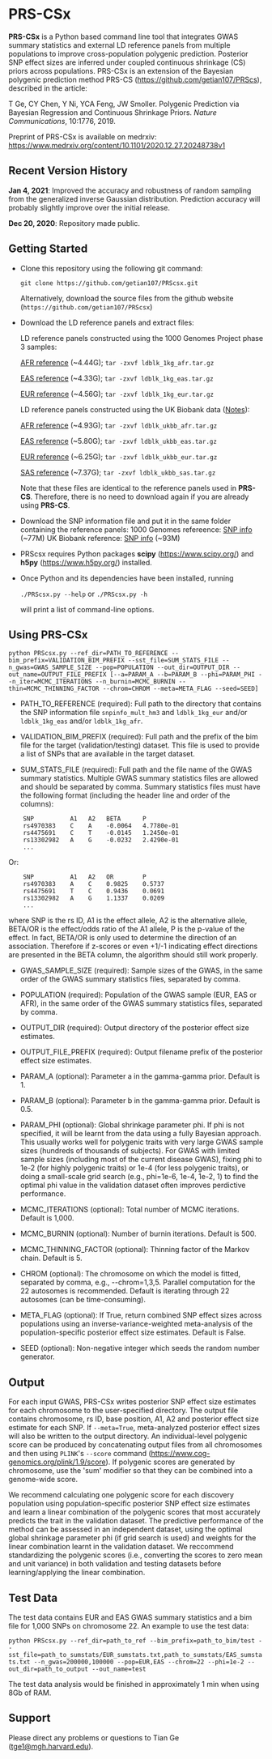 # PRS-CSx

**PRS-CSx** is a Python based command line tool that integrates GWAS summary statistics and external LD reference panels from multiple populations to improve cross-population polygenic prediction. Posterior SNP effect sizes are inferred under coupled continuous shrinkage (CS) priors across populations. PRS-CSx is an extension of the Bayesian polygenic prediction method PRS-CS (https://github.com/getian107/PRScs), described in the article:

T Ge, CY Chen, Y Ni, YCA Feng, JW Smoller. Polygenic Prediction via Bayesian Regression and Continuous Shrinkage Priors. *Nature Communications*, 10:1776, 2019.

Preprint of PRS-CSx is available on medrxiv: https://www.medrxiv.org/content/10.1101/2020.12.27.20248738v1


## Recent Version History

**Jan 4, 2021**: Improved the accuracy and robustness of random sampling from the generalized inverse Gaussian distribution. Prediction accuracy will probably slightly improve over the initial release.

**Dec 20, 2020**: Repository made public.


## Getting Started

- Clone this repository using the following git command:

    `git clone https://github.com/getian107/PRScsx.git`

    Alternatively, download the source files from the github website (`https://github.com/getian107/PRScsx`)
    
- Download the LD reference panels and extract files:

    LD reference panels constructed using the 1000 Genomes Project phase 3 samples:
    
     [AFR reference](https://www.dropbox.com/s/mq94h1q9uuhun1h/ldblk_1kg_afr.tar.gz?dl=0 "AFR reference") (~4.44G);
     `tar -zxvf ldblk_1kg_afr.tar.gz`
        
     [EAS reference](https://www.dropbox.com/s/7ek4lwwf2b7f749/ldblk_1kg_eas.tar.gz?dl=0 "EAS reference") (~4.33G);
     `tar -zxvf ldblk_1kg_eas.tar.gz`
        
     [EUR reference](https://www.dropbox.com/s/mt6var0z96vb6fv/ldblk_1kg_eur.tar.gz?dl=0 "EUR reference") (~4.56G);
     `tar -zxvf ldblk_1kg_eur.tar.gz`
    
    LD reference panels constructed using the UK Biobank data ([Notes](https://www.dropbox.com/s/y3hsc15kwjxwjtd/UKBB_ref.txt?dl=0 "Notes")):
    
     [AFR reference](https://www.dropbox.com/s/dtccsidwlb6pbtv/ldblk_ukbb_afr.tar.gz?dl=0 "AFR reference") (~4.93G);
     `tar -zxvf ldblk_ukbb_afr.tar.gz`
    
     [EAS reference](https://www.dropbox.com/s/fz0y3tb9kayw8oq/ldblk_ukbb_eas.tar.gz?dl=0 "EAS reference") (~5.80G);
     `tar -zxvf ldblk_ukbb_eas.tar.gz`
    
     [EUR reference](https://www.dropbox.com/s/t9opx2ty6ucrpib/ldblk_ukbb_eur.tar.gz?dl=0 "EUR reference") (~6.25G);
     `tar -zxvf ldblk_ukbb_eur.tar.gz`
    
     [SAS reference](https://www.dropbox.com/s/nto6gdajq8qfhh0/ldblk_ukbb_sas.tar.gz?dl=0 "SAS reference") (~7.37G);
     `tar -zxvf ldblk_ukbb_sas.tar.gz`
    
    Note that these files are identical to the reference panels used in **PRS-CS**. Therefore, there is no need to download again if you are already using **PRS-CS**.

- Download the SNP information file and put it in the same folder containing the reference panels:
    1000 Genomes refereence: [SNP info](https://www.dropbox.com/s/rhi806sstvppzzz/snpinfo_mult_1kg_hm3?dl=0 "SNP info") (~77M)
    UK Biobank reference: [SNP info](https://www.dropbox.com/s/oyn5trwtuei27qj/snpinfo_mult_ukbb_hm3?dl=0 "SNP info") (~93M)
    
- PRScsx requires Python packages **scipy** (https://www.scipy.org/) and **h5py** (https://www.h5py.org/) installed.
 
- Once Python and its dependencies have been installed, running

    `./PRScsx.py --help` or `./PRScsx.py -h`

    will print a list of command-line options.
    

## Using PRS-CSx

`
python PRScsx.py --ref_dir=PATH_TO_REFERENCE --bim_prefix=VALIDATION_BIM_PREFIX --sst_file=SUM_STATS_FILE --n_gwas=GWAS_SAMPLE_SIZE --pop=POPULATION --out_dir=OUTPUT_DIR --out_name=OUTPUT_FILE_PREFIX [--a=PARAM_A --b=PARAM_B --phi=PARAM_PHI --n_iter=MCMC_ITERATIONS --n_burnin=MCMC_BURNIN --thin=MCMC_THINNING_FACTOR --chrom=CHROM --meta=META_FLAG --seed=SEED]
`
- PATH_TO_REFERENCE (required): Full path to the directory that contains the SNP information file `snpinfo_mult_hm3` and `ldblk_1kg_eur` and/or `ldblk_1kg_eas` and/or `ldblk_1kg_afr`.

 - VALIDATION_BIM_PREFIX (required): Full path and the prefix of the bim file for the target (validation/testing) dataset. This file is used to provide a list of SNPs that are available in the target dataset.

 - SUM_STATS_FILE (required): Full path and the file name of the GWAS summary statistics. Multiple GWAS summary statistics files are allowed and should be separated by comma. Summary statistics files must have the following format (including the header line and order of the columns):


```
    SNP          A1   A2   BETA      P
    rs4970383    C    A    -0.0064   4.7780e-01
    rs4475691    C    T    -0.0145   1.2450e-01
    rs13302982   A    G    -0.0232   2.4290e-01
    ...
```
Or:
```
    SNP          A1   A2   OR        P
    rs4970383    A    C    0.9825    0.5737                 
    rs4475691    T    C    0.9436    0.0691
    rs13302982   A    G    1.1337    0.0209
    ...
```
where SNP is the rs ID, A1 is the effect allele, A2 is the alternative allele, BETA/OR is the effect/odds ratio of the A1 allele, P is the p-value of the effect. In fact, BETA/OR is only used to determine the direction of an association. Therefore if z-scores or even +1/-1 indicating effect directions are presented in the BETA column, the algorithm should still work properly.

 - GWAS_SAMPLE_SIZE (required): Sample sizes of the GWAS, in the same order of the GWAS summary statistics files, separated by comma.

 - POPULATION (required): Population of the GWAS sample (EUR, EAS or AFR), in the same order of the GWAS summary statistics files, separated by comma.

 - OUTPUT_DIR (required): Output directory of the posterior effect size estimates.

 - OUTPUT_FILE_PREFIX (required): Output filename prefix of the posterior effect size estimates.

 - PARAM_A (optional): Parameter a in the gamma-gamma prior. Default is 1.

 - PARAM_B (optional): Parameter b in the gamma-gamma prior. Default is 0.5.

 - PARAM_PHI (optional): Global shrinkage parameter phi. If phi is not specified, it will be learnt from the data using a fully Bayesian approach. This usually works well for polygenic traits with very large GWAS sample sizes (hundreds of thousands of subjects). For GWAS with limited sample sizes (including most of the current disease GWAS), fixing phi to 1e-2 (for highly polygenic traits) or 1e-4 (for less polygenic traits), or doing a small-scale grid search (e.g., phi=1e-6, 1e-4, 1e-2, 1) to find the optimal phi value in the validation dataset often improves perdictive performance.

 - MCMC_ITERATIONS (optional): Total number of MCMC iterations. Default is 1,000.

 - MCMC_BURNIN (optional): Number of burnin iterations. Default is 500.

 - MCMC_THINNING_FACTOR (optional): Thinning factor of the Markov chain. Default is 5.

 - CHROM (optional): The chromosome on which the model is fitted, separated by comma, e.g., --chrom=1,3,5. Parallel computation for the 22 autosomes is recommended. Default is iterating through 22 autosomes (can be time-consuming).

 - META_FLAG (optional): If True, return combined SNP effect sizes across populations using an inverse-variance-weighted meta-analysis of the population-specific posterior effect size estimates. Default is False.

 - SEED (optional): Non-negative integer which seeds the random number generator.


## Output

For each input GWAS, PRS-CSx writes posterior SNP effect size estimates for each chromosome to the user-specified directory. The output file contains chromosome, rs ID, base position, A1, A2 and posterior effect size estimate for each SNP. If `--meta=True`, meta-analyzed posterior effect sizes will also be written to the output directory. An individual-level polygenic score can be produced by concatenating output files from all chromosomes and then using `PLINK`'s `--score` command (https://www.cog-genomics.org/plink/1.9/score). If polygenic scores are generated by chromosome, use the 'sum' modifier so that they can be combined into a genome-wide score.

We recommend calculating one polygenic score for each discovery population using population-specific posterior SNP effect size estimates and learn a linear combination of the polygenic scores that most accurately predicts the trait in the validation dataset. The predictive performance of the method can be assessed in an independent dataset, using the optimal global shrinkage parameter phi (if grid search is used) and weights for the linear combination learnt in the validation dataset. We reccommend standardizing the polygenic scores (i.e., converting the scores to zero mean and unit variance) in both validation and testing datasets before learning/applying the linear combination.


## Test Data

The test data contains EUR and EAS GWAS summary statistics and a bim file for 1,000 SNPs on chromosome 22.
An example to use the test data:

`
python PRScsx.py --ref_dir=path_to_ref --bim_prefix=path_to_bim/test --sst_file=path_to_sumstats/EUR_sumstats.txt,path_to_sumstats/EAS_sumstats.txt --n_gwas=200000,100000 --pop=EUR,EAS --chrom=22 --phi=1e-2 --out_dir=path_to_output --out_name=test
`

The test data analysis would be finished in approximately 1 min when using 8Gb of RAM. 


## Support

Please direct any problems or questions to Tian Ge (tge1@mgh.harvard.edu).


